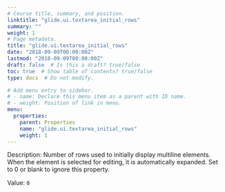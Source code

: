 ```yaml
---
# Course title, summary, and position.
linktitle: "glide.ui.textarea_initial_rows"
summary: ""
weight: 1
# Page metadata.
title: "glide.ui.textarea_initial_rows"
date: "2018-09-09T00:00:00Z"
lastmod: "2018-09-09T00:00:00Z"
draft: false  # Is this a draft? true/false
toc: true  # Show table of contents? true/false
type: docs  # Do not modify.

# Add menu entry to sidebar.
# - name: Declare this menu item as a parent with ID name.
# - weight: Position of link in menu.
menu:
  properties:
    parent: Properties
    name: "glide.ui.textarea_initial_rows"
    weight: 1
---
```


Description: Number of rows used to initially display multiline elements.  When the element is selected for editing, it is automatically expanded.  Set to 0 or blank to ignore this property.


Value: `0`